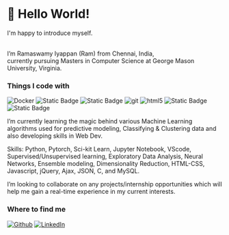 <h1> 👋 Hello World! </h1>
I'm happy to introduce myself.

<br> I’m Ramaswamy Iyappan (Ram) from Chennai, India, <br>
currently pursuing Masters in Computer Science at George Mason University, Virginia.

<h3>Things I code with</h3>
<p>
  <img alt="Docker" src="https://img.shields.io/badge/-Docker-46a2f1?style=flat-square&logo=docker&logoColor=white" />
  <img alt="Static Badge" src="https://img.shields.io/badge/MySQL-007ACC?style=flat-square&logo=mysql&logoColor=white">
  <img alt="Static Badge" src="https://img.shields.io/badge/PostgreSQL-1a73e8?style=flat-square&logo=postgresql&logoColor=white">
  <img alt="git" src="https://img.shields.io/badge/-Git-F05032?style=flat-square&logo=git&logoColor=white" />
  <img alt="html5" src="https://img.shields.io/badge/-HTML5-E34F26?style=flat-square&logo=html5&logoColor=white" />
  <img alt="Static Badge" src="https://img.shields.io/badge/Python-13aa52?style=flat-square&logo=python&logoColor=white&labelColor=13aa52">
  <img alt="Static Badge" src="https://img.shields.io/badge/javascript-yellow?style=flat-square&logo=javascript&logoColor=white">
</p>

I’m currently learning the magic behind various Machine Learning algorithms used for predictive modeling, Classifying & Clustering data and also developing skills in Web Dev.

Skills: Python, Pytorch, Sci-kit Learn, Jupyter Notebook, VScode, Supervised/Unsupervised learning, Exploratory Data Analysis, Neural Networks, Ensemble modeling, Dimensionality Reduction, HTML-CSS, Javascript, jQuery, Ajax, JSON, C, and MySQL.

I’m looking to collaborate on any projects/internship opportunities which will help me gain a real-time experience in my current interests.

<h3>Where to find me</h3>
<p>
  <a href="https://github.com/ramiyappan" target="_blank"><img alt="Github" src="https://img.shields.io/badge/GitHub-%2312100E.svg?&style=for-the-badge&logo=Github&logoColor=white" /></a>
  <a href="https://www.linkedin.com/in/ramaswamy-iyappan" target="_blank"><img alt="LinkedIn" src="https://img.shields.io/badge/linkedin-%230077B5.svg?&style=for-the-badge&logo=linkedin&logoColor=white" /></a> 
</p>

<!---
ramiyappan/ramiyappan is a ✨ special ✨ repository because its `README.md` (this file) appears on your GitHub profile.
You can click the Preview link to take a look at your changes.
--->
